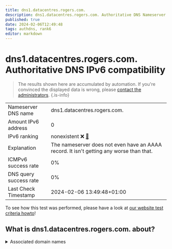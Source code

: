 ```yaml
---
title: dns1.datacentres.rogers.com.
description: dns1.datacentres.rogers.com. Authoritative DNS Nameserver IPv6 compatibility
published: true
date: 2024-02-06T12:49:48
tags: authdns, rank6
editor: markdown
---
```


# dns1.datacentres.rogers.com. Authoritative DNS IPv6 compatibility

> The results shown here are accumulated by automation. If you're convinced the displayed data is wrong, please [contact the administrators](/howto/chat). 
{.is-info}




|   |   |
| - | - |
| Nameserver DNS name | dns1.datacentres.rogers.com.
| Amount IPv6 address | 0
| IPv6 ranking | nonexistent :x: [🔗](/howto/ranking) |
| Explanation | The nameserver does not even have an AAAA record. It isn't getting any worse than that. |
| ICMPv6 success rate | 0%|
| DNS query success rate | 0% |
| Last Check Timestamp | 2024-02-06 13:49:48+01:00 |

To see how this test was performed, please have a look at [our website test criteria howto](/howto/testcriteria/authdns)!


## What is dns1.datacentres.rogers.com. about?






<details>
<summary>Associated domain names</summary>

www.eclipse.org

</details>

